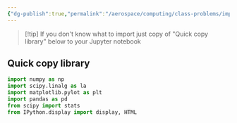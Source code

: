 ```yaml
---
{"dg-publish":true,"permalink":"/aerospace/computing/class-problems/important-libraries-to-import/","noteIcon":"","created":"2025-10-04T17:30:36.025-04:00"}
---
```


> [!tip] If you don't know what to import
> just copy of "Quick copy library" below to your Jupyter notebook
## Quick copy library 
```python
import numpy as np
import scipy.linalg as la
import matplotlib.pylot as plt
import pandas as pd
from scipy import stats
from IPython.display import display, HTML
```